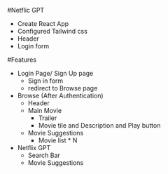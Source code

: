 #Netflic GPT


- Create React App
- Configured Tailwind css
- Header
- Login form

#Features

- Login Page/ Sign Up page
    - Sign in form
    - redirect to Browse page
- Browse (After Authentication)
    - Header
    - Main Movie
        - Trailer
        - Movie tile and Description and Play button
    - Movie Suggestions
        - Movie list * N
- Netflix GPT
    - Search Bar
    - Movie Suggestions
